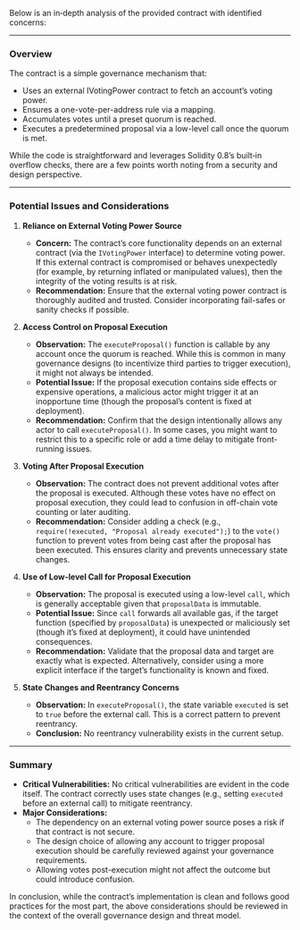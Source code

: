 Below is an in‐depth analysis of the provided contract with identified concerns:

---

### Overview

The contract is a simple governance mechanism that:
- Uses an external IVotingPower contract to fetch an account’s voting power.
- Ensures a one-vote-per-address rule via a mapping.
- Accumulates votes until a preset quorum is reached.
- Executes a predetermined proposal via a low-level call once the quorum is met.

While the code is straightforward and leverages Solidity 0.8’s built‑in overflow checks, there are a few points worth noting from a security and design perspective.

---

### Potential Issues and Considerations

1. **Reliance on External Voting Power Source**  
   - **Concern:** The contract’s core functionality depends on an external contract (via the `IVotingPower` interface) to determine voting power. If this external contract is compromised or behaves unexpectedly (for example, by returning inflated or manipulated values), then the integrity of the voting results is at risk.  
   - **Recommendation:** Ensure that the external voting power contract is thoroughly audited and trusted. Consider incorporating fail-safes or sanity checks if possible.

2. **Access Control on Proposal Execution**  
   - **Observation:** The `executeProposal()` function is callable by any account once the quorum is reached. While this is common in many governance designs (to incentivize third parties to trigger execution), it might not always be intended.
   - **Potential Issue:** If the proposal execution contains side effects or expensive operations, a malicious actor might trigger it at an inopportune time (though the proposal’s content is fixed at deployment).  
   - **Recommendation:** Confirm that the design intentionally allows any actor to call `executeProposal()`. In some cases, you might want to restrict this to a specific role or add a time delay to mitigate front-running issues.

3. **Voting After Proposal Execution**  
   - **Observation:** The contract does not prevent additional votes after the proposal is executed. Although these votes have no effect on proposal execution, they could lead to confusion in off-chain vote counting or later auditing.
   - **Recommendation:** Consider adding a check (e.g., `require(!executed, "Proposal already executed");`) to the `vote()` function to prevent votes from being cast after the proposal has been executed. This ensures clarity and prevents unnecessary state changes.

4. **Use of Low-level Call for Proposal Execution**  
   - **Observation:** The proposal is executed using a low-level `call`, which is generally acceptable given that `proposalData` is immutable.  
   - **Potential Issue:** Since `call` forwards all available gas, if the target function (specified by `proposalData`) is unexpected or maliciously set (though it’s fixed at deployment), it could have unintended consequences.  
   - **Recommendation:** Validate that the proposal data and target are exactly what is expected. Alternatively, consider using a more explicit interface if the target’s functionality is known and fixed.

5. **State Changes and Reentrancy Concerns**  
   - **Observation:** In `executeProposal()`, the state variable `executed` is set to `true` before the external call. This is a correct pattern to prevent reentrancy.
   - **Conclusion:** No reentrancy vulnerability exists in the current setup.

---

### Summary

- **Critical Vulnerabilities:** No critical vulnerabilities are evident in the code itself. The contract correctly uses state changes (e.g., setting `executed` before an external call) to mitigate reentrancy.
- **Major Considerations:**  
  - The dependency on an external voting power source poses a risk if that contract is not secure.  
  - The design choice of allowing any account to trigger proposal execution should be carefully reviewed against your governance requirements.  
  - Allowing votes post-execution might not affect the outcome but could introduce confusion.

In conclusion, while the contract’s implementation is clean and follows good practices for the most part, the above considerations should be reviewed in the context of the overall governance design and threat model.

